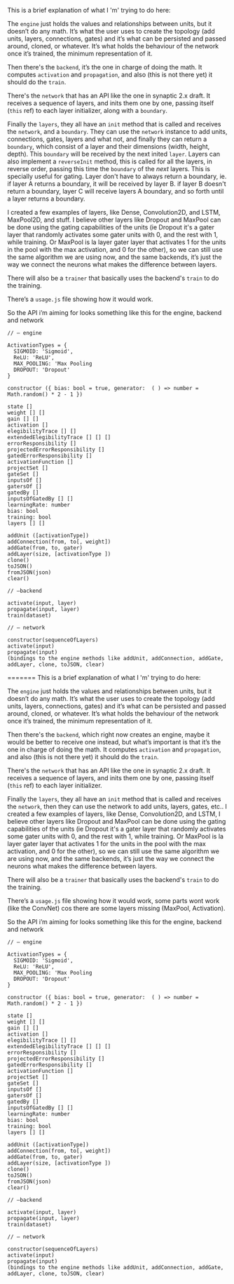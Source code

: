 This is a brief explanation of what I 'm' trying to do here:

The `engine` just holds the values and relationships between units, but it doesn’t do any math. It’s what the user uses to create the topology (add units, layers, connections, gates) and it’s what can be persisted and passed around, cloned, or whatever. It’s what holds the behaviour of the network once it’s trained, the minimum representation of it.

Then there's the `backend`, it’s the one in charge of doing the math. It computes `activation` and `propagation`, and also (this is not there yet) it should do the `train`.

There's the `network` that has an API like the one in synaptic 2.x draft. It receives a sequence of layers, and inits them one by one, passing itself (`this` ref) to each layer initializer, along with a `boundary`.

Finally the `layers`, they all have an `init` method that is called and receives the `network`, and a `boundary`. They can use the `network` instance to add units, connections, gates, layers and what not, and finally they can return a `boundary`, which consist of a layer and their dimensions (width, height, depth). This `boundary` will be received by the next inited `layer`. Layers can also implement a `reverseInit` method, this is called for all the layers, in reverse order, passing this time the `boundary` of the _next_ layers. This is specially useful for gating. Layer don't have to always return a boundary, ie. if layer A returns a boundary, it will be received by layer B. if layer B doesn't return a boundary, layer C will receive layers A boundary, and so forth until a layer returns a boundary.

I created a few examples of layers, like Dense, Convolution2D, and LSTM, MaxPool2D, and stuff. I believe other layers like Dropout and MaxPool can be done using the gating capabilities of the units (ie Dropout it's a gater layer that randomly activates some gater units with 0, and the rest with 1, while training. Or MaxPool is la layer gater layer that activates 1 for the units in the pool with the max activation, and 0 for the other), so we can still use the same algorithm we are using now, and the same backends, it’s just the way we connect the neurons what makes the difference between layers.

There will also be a `trainer` that basically uses the backend's `train` to do the training.

There’s a `usage.js` file showing how it would work.

So the API i’m aiming for looks something like this for the engine, backend and network

```
// — engine

ActivationTypes = {
  SIGMOID: 'Sigmoid',
  ReLU: 'ReLU',
  MAX_POOLING: 'Max Pooling
  DROPOUT: 'Dropout'
}

constructor ({ bias: bool = true, generator:  ( ) => number = Math.random() * 2 - 1 })

state []
weight [] []
gain [] []
activation []
elegibilityTrace [] []
extendedElegibilityTrace [] [] []
errorResponsibility []
projectedErrorResponsibility []
gatedErrorResponsibility []
activationFunction []
projectSet []
gateSet []
inputsOf []
gatersOf []
gatedBy []
inputsOfGatedBy [] []
learningRate: number
bias: bool
training: bool
layers [] []

addUnit ([activationType])
addConnection(from, to[, weight])
addGate(from, to, gater)
addLayer(size, [activationType ])
clone()
toJSON()
fromJSON(json)
clear()

// —backend

activate(input, layer)
propagate(input, layer)
train(dataset)

// — network

constructor(sequenceOfLayers)
activate(input)
propagate(input)
(bindings to the engine methods like addUnit, addConnection, addGate, addLayer, clone, toJSON, clear)
```
=======
This is a brief explanation of what I 'm' trying to do here:

The `engine` just holds the values and relationships between units, but it doesn’t do any math. It’s what the user uses to create the topology (add units, layers, connections, gates) and it’s what can be persisted and passed around, cloned, or whatever. It’s what holds the behaviour of the network once it’s trained, the minimum representation of it.

Then there's the `backend`, which right now creates an engine, maybe it would be better to receive one instead, but what’s important is that it’s the one in charge of doing the math. It computes `activation` and `propagation`, and also (this is not there yet) it should do the `train`.

There's the `network` that has an API like the one in synaptic 2.x draft. It receives a sequence of layers, and inits them one by one, passing itself (`this` ref) to each layer initializer.

Finally the `layers`, they all have an `init` method that is called and receives the `network`, then they can use the network to add units, layers, gates, etc.. I created a few examples of layers, like Dense, Convolution2D, and LSTM, I believe other layers like Dropout and MaxPool can be done using the gating capabilities of the units (ie Dropout it's a gater layer that randomly activates some gater units with 0, and the rest with 1, while training. Or MaxPool is la layer gater layer that activates 1 for the units in the pool with the max activation, and 0 for the other), so we can still use the same algorithm we are using now, and the same backends, it’s just the way we connect the neurons what makes the difference between layers.

There will also be a `trainer` that basically uses the backend's `train` to do the training.

There’s a `usage.js` file showing how it would work, some parts wont work (like the ConvNet) cos there are some layers missing (MaxPool, Activation).

So the API i’m aiming for looks something like this for the engine, backend and network

```
// — engine

ActivationTypes = {
  SIGMOID: 'Sigmoid',
  ReLU: 'ReLU',
  MAX_POOLING: 'Max Pooling
  DROPOUT: 'Dropout'
}

constructor ({ bias: bool = true, generator:  ( ) => number = Math.random() * 2 - 1 })

state []
weight [] []
gain [] []
activation []
elegibilityTrace [] []
extendedElegibilityTrace [] [] []
errorResponsibility []
projectedErrorResponsibility []
gatedErrorResponsibility []
activationFunction []
projectSet []
gateSet []
inputsOf []
gatersOf []
gatedBy []
inputsOfGatedBy [] []
learningRate: number
bias: bool
training: bool
layers [] []

addUnit ([activationType])
addConnection(from, to[, weight])
addGate(from, to, gater)
addLayer(size, [activationType ])
clone()
toJSON()
fromJSON(json)
clear()

// —backend

activate(input, layer)
propagate(input, layer)
train(dataset)

// — network

constructor(sequenceOfLayers)
activate(input)
propagate(input)
(bindings to the engine methods like addUnit, addConnection, addGate, addLayer, clone, toJSON, clear)
```
